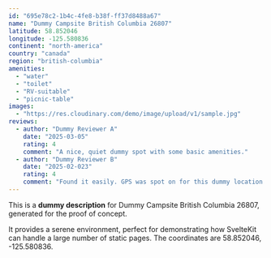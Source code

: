 ```yaml
---
id: "695e78c2-1b4c-4fe8-b38f-ff37d8488a67"
name: "Dummy Campsite British Columbia 26807"
latitude: 58.852046
longitude: -125.580836
continent: "north-america"
country: "canada"
region: "british-columbia"
amenities:
  - "water"
  - "toilet"
  - "RV-suitable"
  - "picnic-table"
images:
  - "https://res.cloudinary.com/demo/image/upload/v1/sample.jpg"
reviews:
  - author: "Dummy Reviewer A"
    date: "2025-03-05"
    rating: 4
    comment: "A nice, quiet dummy spot with some basic amenities."
  - author: "Dummy Reviewer B"
    date: "2025-02-023"
    rating: 4
    comment: "Found it easily. GPS was spot on for this dummy location."
---
```


This is a **dummy description** for Dummy Campsite British Columbia 26807, generated for the proof of concept.

It provides a serene environment, perfect for demonstrating how SvelteKit can handle a large number of static pages. The coordinates are 58.852046, -125.580836.
